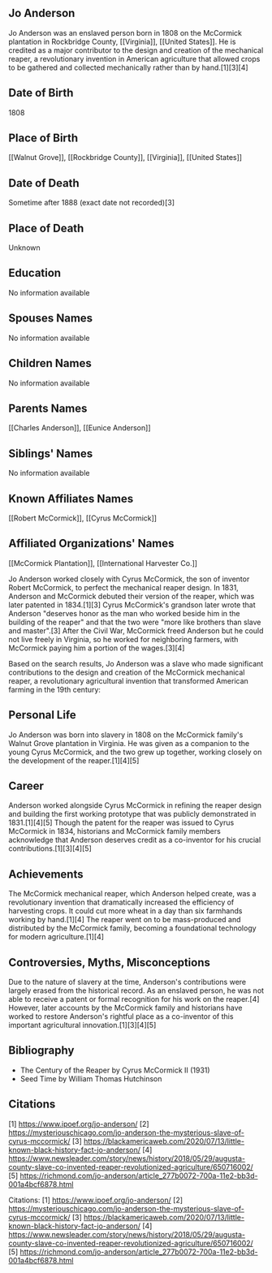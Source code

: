 ## Jo Anderson
Jo Anderson was an enslaved person born in 1808 on the McCormick plantation in Rockbridge County, [[Virginia]], [[United States]]. He is credited as a major contributor to the design and creation of the mechanical reaper, a revolutionary invention in American agriculture that allowed crops to be gathered and collected mechanically rather than by hand.[1][3][4]

## Date of Birth
1808

## Place of Birth
[[Walnut Grove]], [[Rockbridge County]], [[Virginia]], [[United States]]

## Date of Death
Sometime after 1888 (exact date not recorded)[3]

## Place of Death
Unknown

## Education
No information available

## Spouses Names
No information available

## Children Names 
No information available

## Parents Names
[[Charles Anderson]], [[Eunice Anderson]]

## Siblings' Names
No information available

## Known Affiliates Names
[[Robert McCormick]], [[Cyrus McCormick]]

## Affiliated Organizations' Names
[[McCormick Plantation]], [[International Harvester Co.]]

Jo Anderson worked closely with Cyrus McCormick, the son of inventor Robert McCormick, to perfect the mechanical reaper design. In 1831, Anderson and McCormick debuted their version of the reaper, which was later patented in 1834.[1][3] Cyrus McCormick's grandson later wrote that Anderson "deserves honor as the man who worked beside him in the building of the reaper" and that the two were "more like brothers than slave and master".[3] After the Civil War, McCormick freed Anderson but he could not live freely in Virginia, so he worked for neighboring farmers, with McCormick paying him a portion of the wages.[3][4]

Based on the search results, Jo Anderson was a slave who made significant contributions to the design and creation of the McCormick mechanical reaper, a revolutionary agricultural invention that transformed American farming in the 19th century:

## Personal Life
Jo Anderson was born into slavery in 1808 on the McCormick family's Walnut Grove plantation in Virginia. He was given as a companion to the young Cyrus McCormick, and the two grew up together, working closely on the development of the reaper.[1][4][5]

## Career
Anderson worked alongside Cyrus McCormick in refining the reaper design and building the first working prototype that was publicly demonstrated in 1831.[1][4][5] Though the patent for the reaper was issued to Cyrus McCormick in 1834, historians and McCormick family members acknowledge that Anderson deserves credit as a co-inventor for his crucial contributions.[1][3][4][5]

## Achievements
The McCormick mechanical reaper, which Anderson helped create, was a revolutionary invention that dramatically increased the efficiency of harvesting crops. It could cut more wheat in a day than six farmhands working by hand.[1][4] The reaper went on to be mass-produced and distributed by the McCormick family, becoming a foundational technology for modern agriculture.[1][4]

## Controversies, Myths, Misconceptions
Due to the nature of slavery at the time, Anderson's contributions were largely erased from the historical record. As an enslaved person, he was not able to receive a patent or formal recognition for his work on the reaper.[4] However, later accounts by the McCormick family and historians have worked to restore Anderson's rightful place as a co-inventor of this important agricultural innovation.[1][3][4][5]

## Bibliography
- The Century of the Reaper by Cyrus McCormick II (1931)
- Seed Time by William Thomas Hutchinson

## Citations
[1] https://www.ipoef.org/jo-anderson/
[2] https://mysteriouschicago.com/jo-anderson-the-mysterious-slave-of-cyrus-mccormick/
[3] https://blackamericaweb.com/2020/07/13/little-known-black-history-fact-jo-anderson/
[4] https://www.newsleader.com/story/news/history/2018/05/29/augusta-county-slave-co-invented-reaper-revolutionized-agriculture/650716002/
[5] https://richmond.com/jo-anderson/article_277b0072-700a-11e2-bb3d-001a4bcf6878.html

Citations:
[1] https://www.ipoef.org/jo-anderson/
[2] https://mysteriouschicago.com/jo-anderson-the-mysterious-slave-of-cyrus-mccormick/
[3] https://blackamericaweb.com/2020/07/13/little-known-black-history-fact-jo-anderson/
[4] https://www.newsleader.com/story/news/history/2018/05/29/augusta-county-slave-co-invented-reaper-revolutionized-agriculture/650716002/
[5] https://richmond.com/jo-anderson/article_277b0072-700a-11e2-bb3d-001a4bcf6878.html